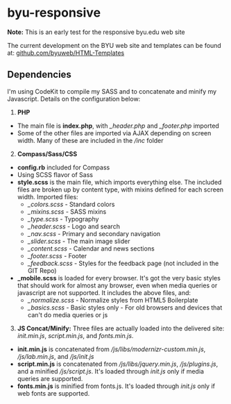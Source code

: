 byu-responsive
==============

**Note:** This is an early test for the responsive byu.edu web site

The current development on the BYU web site and templates can be found at:
[github.com/byuweb/HTML-Templates](https://github.com/byuweb/HTML-Templates)



## Dependencies

I'm using CodeKit to compile my SASS and to concatenate and minify my Javascript. Details on the configuration below:

1. **PHP**
  - The main file is **index.php**, with *_header.php* and *_footer.php* imported
  - Some of the other files are imported via AJAX depending on screen width. Many of these are included in the */inc* folder
2. **Compass/Sass/CSS**
  - **config.rb** included for Compass
  - Using SCSS flavor of Sass
  - **style.scss** is the main file, which imports everything else. The included files are broken up by content type, with mixins defined for each screen width. Imported files:
      - *_colors.scss* - Standard colors
      - *_mixins.scss* - SASS mixins
      - *_type.scss* - Typography
      - *_header.scss* - Logo and search
      - *_nav.scss* - Primary and secondary navigation
      - *_slider.scss* - The main image slider
      - *_content.scss* - Calendar and news sections
      - *_footer.scss* - Footer
      - *_feedback.scss* - Styles for the feedback page (not included in the GIT Repo)
  - **_mobile.scss** is loaded for every browser. It's got the very basic styles that should work for almost any browser, even when media queries or javascript are not supported. It includes the above files, and:
      - *_normalize.scss* - Normalize styles from HTML5 Boilerplate
      - *_basics.scss* - Basic styles only - For old browsers and devices that can't do media queries or js
3. **JS Concat/Minify:** Three files are actually loaded into the delivered site: *init.min.js*, *script.min.js*, and *fonts.min.js*.
  - **init.min.js** is concatenated from */js/libs/modernizr-custom.min.js*, */js/lab.min.js*, and */js/init.js*
  - **script.min.js** is concatenated from */js/libs/jquery.min.js*, */js/plugins.js*, and a minified */js/script.js*. It's loaded through *init.js* only if media queries are supported.
  - **fonts.min.js** is minified from fonts.js. It's loaded through *init.js* only if web fonts are supported.

